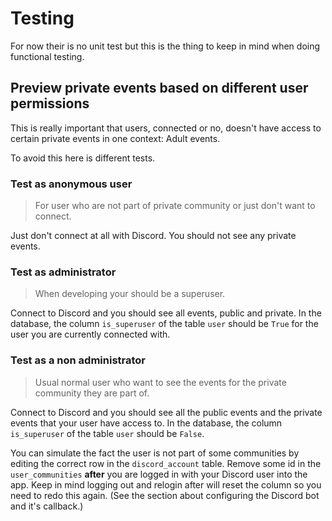 # Testing

For now their is no unit test but this is the thing to keep in mind when doing functional testing.

## Preview private events based on different user permissions

This is really important that users, connected or no, doesn't have access to certain private events in one context: Adult events.

To avoid this here is different tests.

### Test as anonymous user

> For user who are not part of private community or just don't want to connect.

Just don't connect at all with Discord. You should not see any private events.

### Test as administrator

> When developing your should be a superuser.

Connect to Discord and you should see all events, public and private. In the database, the column `is_superuser` of the table `user` should be `True` for the user you are currently connected with.

### Test as a non administrator

> Usual normal user who want to see the events for the private community they are part of.

Connect to Discord and you should see all the public events and the private events that your user have access to. In the database, the column `is_superuser` of the table `user` should be `False`.

You can simulate the fact the user is not part of some communities by editing the correct row in the `discord_account` table. Remove some id in the `user_communities` **after** you are logged in with your Discord user into the app. Keep in mind logging out and relogin after will reset the column so you need to redo this again. (See the section about configuring the Discord bot and it's callback.)